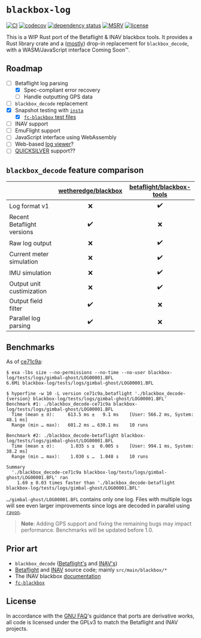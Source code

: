# `blackbox-log`

[![CI](https://github.com/wetheredge/blackbox/actions/workflows/ci.yaml/badge.svg)](https://github.com/wetheredge/blackbox/actions/workflows/ci.yaml)
[![codecov](https://codecov.io/gh/wetheredge/blackbox/branch/main/graph/badge.svg)](https://codecov.io/gh/wetheredge/blackbox)
[![dependency status](https://deps.rs/repo/github/wetheredge/blackbox/status.svg)](https://deps.rs/repo/github/wetheredge/blackbox)
[![MSRV](https://img.shields.io/static/v1?logo=rust&label=MSRV&color=dea584&message=1.65)](https://github.com/rust-lang/rust/blob/master/RELEASES.md)
[![license](https://img.shields.io/github/license/wetheredge/blackbox)](https://github.com/wetheredge/blackbox/blob/main/COPYING)

This is a WIP Rust port of the Betaflight & INAV blackbox tools. It provides a
Rust library crate and a ([mostly][comparison]) drop-in replacement
for `blackbox_decode`, with a WASM/JavaScript interface Coming Soon™.

## Roadmap

- [ ] Betaflight log parsing
  - [x] Spec-compliant error recovery
  - [ ] Handle outputting GPS data
- [ ] `blackbox_decode` replacement
- [x] Snapshot testing with [`insta`](https://insta.rs)
  - [x] [`fc-blackbox` test files](https://github.com/ilya-epifanov/fc-blackbox/tree/main/src/test-data)
- [ ] INAV support
- [ ] EmuFlight support
- [ ] JavaScript interface using WebAssembly
- [ ] Web-based [log viewer][bf-viewer]?
- [ ] [QUICKSILVER](https://github.com/BossHobby/QUICKSILVER) support??

## `blackbox_decode` feature comparison

|                            | [wetheredge/blackbox][repo] | [betaflight/blackbox-tools][bf-tools] |
|----------------------------|:---------------------------:|:-------------------------------------:|
| Log format v1              |              :x:            |           :heavy_check_mark:          |
| Recent Betaflight versions |      :heavy_check_mark:     |                   :x:                 |
| Raw log output             |              :x:            |           :heavy_check_mark:          |
| Current meter simulation   |              :x:            |           :heavy_check_mark:          |
| IMU simulation             |              :x:            |           :heavy_check_mark:          |
| Output unit custimization  |              :x:            |           :heavy_check_mark:          |
| Output field filter        |      :heavy_check_mark:     |                   :x:                 |
| Parallel log parsing       |      :heavy_check_mark:     |                   :x:                 |

## Benchmarks

As of [ce71c9a](https://github.com/wetheredge/blackbox/tree/ce71c9a3a7f7218328f1162b2f33e32fab4ea24d):

```shell
$ exa -lbs size --no-permissions --no-time --no-user blackbox-log/tests/logs/gimbal-ghost/LOG00001.BFL
6.6Mi blackbox-log/tests/logs/gimbal-ghost/LOG00001.BFL

$ hyperfine -w 10 -L version ce71c9a,betaflight './blackbox_decode-{version} blackbox-log/tests/logs/gimbal-ghost/LOG00001.BFL'
Benchmark #1: ./blackbox_decode-ce71c9a blackbox-log/tests/logs/gimbal-ghost/LOG00001.BFL
  Time (mean ± σ):     613.5 ms ±   9.1 ms    [User: 566.2 ms, System: 48.1 ms]
  Range (min … max):   601.2 ms … 630.1 ms    10 runs

Benchmark #2: ./blackbox_decode-betaflight blackbox-log/tests/logs/gimbal-ghost/LOG00001.BFL
  Time (mean ± σ):      1.035 s ±  0.005 s    [User: 994.1 ms, System: 38.2 ms]
  Range (min … max):    1.030 s …  1.048 s    10 runs

Summary
  './blackbox_decode-ce71c9a blackbox-log/tests/logs/gimbal-ghost/LOG00001.BFL' ran
    1.69 ± 0.03 times faster than './blackbox_decode-betaflight blackbox-log/tests/logs/gimbal-ghost/LOG00001.BFL'
```

`…/gimbal-ghost/LOG00001.BFL` contains only one log. Files with multiple logs
will see even larger improvements since logs are decoded in parallel using
[`rayon`](https://lib.rs/crates/rayon).

> **Note**: Adding GPS support and fixing the remaining bugs may impact
performance. Benchmarks will be updated before 1.0.

## Prior art

- `blackbox_decode` ([Betaflight's][bf-tools] and [INAV's][inav-tools])
- [Betaflight][betaflight] and [INAV][inav] source code; mainly
  `src/main/blackbox/*`
- The INAV blackbox [documentation][inav-docs]
- [`fc-blackbox`](https://lib.rs/crates/fc-blackbox)

## License

In accordance with the [GNU FAQ][gpl-ports]'s guidance that ports are
derivative works, all code is licensed under the GPLv3 to match the Betaflight
and INAV projects.

[repo]: https://github.com/wetheredge/blackbox
[betaflight]: https://github.com/betaflight/betaflight
[inav]: https://github.com/iNavFlight/inav
[emuflight]: https://github.com/emuflight/EmuFlight
[comparison]: #blackbox_decode-feature-comparison
[bf-tools]: https://github.com/betaflight/blackbox-tools
[bf-viewer]: https://github.com/betaflight/blackbox-log-viewer
[inav-tools]: https://github.com/iNavFlight/blackbox-tools
[inav-docs]: https://github.com/iNavFlight/inav/blob/master/docs/development/Blackbox%20Internals.md
[gpl-ports]: https://www.gnu.org/licenses/gpl-faq.html#TranslateCode
